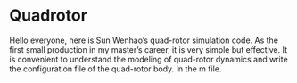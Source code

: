# Quadrotor
Hello everyone, here is Sun Wenhao’s quad-rotor simulation code. As the first small production in my master’s career, it is very simple but effective. It is convenient to understand the modeling of quad-rotor dynamics and write the configuration file of the quad-rotor body. In the m file.
